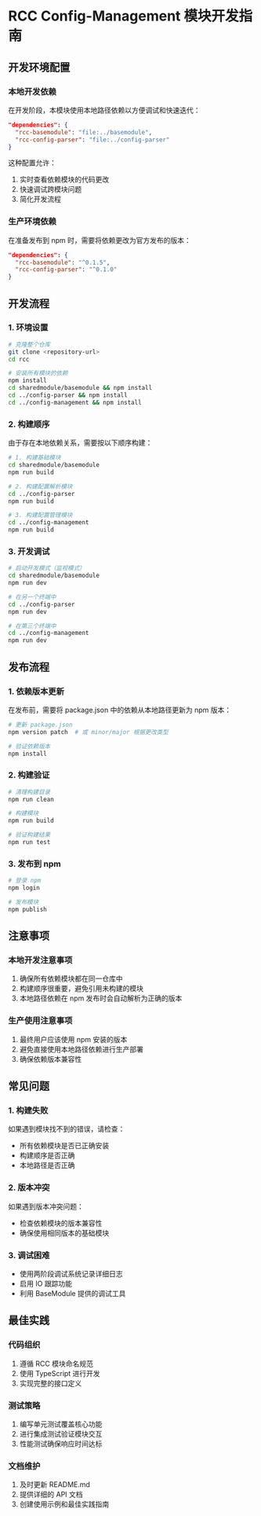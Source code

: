 # RCC Config-Management 模块开发指南

## 开发环境配置

### 本地开发依赖
在开发阶段，本模块使用本地路径依赖以方便调试和快速迭代：

```json
"dependencies": {
  "rcc-basemodule": "file:../basemodule",
  "rcc-config-parser": "file:../config-parser"
}
```

这种配置允许：
1. 实时查看依赖模块的代码更改
2. 快速调试跨模块问题
3. 简化开发流程

### 生产环境依赖
在准备发布到 npm 时，需要将依赖更改为官方发布的版本：

```json
"dependencies": {
  "rcc-basemodule": "^0.1.5",
  "rcc-config-parser": "^0.1.0"
}
```

## 开发流程

### 1. 环境设置
```bash
# 克隆整个仓库
git clone <repository-url>
cd rcc

# 安装所有模块的依赖
npm install
cd sharedmodule/basemodule && npm install
cd ../config-parser && npm install
cd ../config-management && npm install
```

### 2. 构建顺序
由于存在本地依赖关系，需要按以下顺序构建：

```bash
# 1. 构建基础模块
cd sharedmodule/basemodule
npm run build

# 2. 构建配置解析模块
cd ../config-parser
npm run build

# 3. 构建配置管理模块
cd ../config-management
npm run build
```

### 3. 开发调试
```bash
# 启动开发模式（监视模式）
cd sharedmodule/basemodule
npm run dev

# 在另一个终端中
cd ../config-parser
npm run dev

# 在第三个终端中
cd ../config-management
npm run dev
```

## 发布流程

### 1. 依赖版本更新
在发布前，需要将 package.json 中的依赖从本地路径更新为 npm 版本：

```bash
# 更新 package.json
npm version patch  # 或 minor/major 根据更改类型

# 验证依赖版本
npm install
```

### 2. 构建验证
```bash
# 清理构建目录
npm run clean

# 构建模块
npm run build

# 验证构建结果
npm run test
```

### 3. 发布到 npm
```bash
# 登录 npm
npm login

# 发布模块
npm publish
```

## 注意事项

### 本地开发注意事项
1. 确保所有依赖模块都在同一仓库中
2. 构建顺序很重要，避免引用未构建的模块
3. 本地路径依赖在 npm 发布时会自动解析为正确的版本

### 生产使用注意事项
1. 最终用户应该使用 npm 安装的版本
2. 避免直接使用本地路径依赖进行生产部署
3. 确保依赖版本兼容性

## 常见问题

### 1. 构建失败
如果遇到模块找不到的错误，请检查：
- 所有依赖模块是否已正确安装
- 构建顺序是否正确
- 本地路径是否正确

### 2. 版本冲突
如果遇到版本冲突问题：
- 检查依赖模块的版本兼容性
- 确保使用相同版本的基础模块

### 3. 调试困难
- 使用两阶段调试系统记录详细日志
- 启用 IO 跟踪功能
- 利用 BaseModule 提供的调试工具

## 最佳实践

### 代码组织
1. 遵循 RCC 模块命名规范
2. 使用 TypeScript 进行开发
3. 实现完整的接口定义

### 测试策略
1. 编写单元测试覆盖核心功能
2. 进行集成测试验证模块交互
3. 性能测试确保响应时间达标

### 文档维护
1. 及时更新 README.md
2. 提供详细的 API 文档
3. 创建使用示例和最佳实践指南